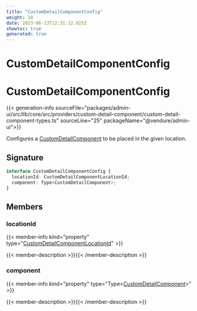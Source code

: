 ```yaml
---
title: "CustomDetailComponentConfig"
weight: 10
date: 2023-06-13T12:31:12.825Z
showtoc: true
generated: true
---
```

<!-- This file was generated from the Vendure source. Do not modify. Instead, re-run the "docs:build" script -->

# CustomDetailComponentConfig
<div class="symbol">


# CustomDetailComponentConfig

{{< generation-info sourceFile="packages/admin-ui/src/lib/core/src/providers/custom-detail-component/custom-detail-component-types.ts" sourceLine="25" packageName="@vendure/admin-ui">}}

Configures a <a href='/admin-ui-api/custom-detail-components/custom-detail-component#customdetailcomponent'>CustomDetailComponent</a> to be placed in the given location.

## Signature

```TypeScript
interface CustomDetailComponentConfig {
  locationId: CustomDetailComponentLocationId;
  component: Type<CustomDetailComponent>;
}
```
## Members

### locationId

{{< member-info kind="property" type="<a href='/admin-ui-api/custom-detail-components/custom-detail-component-location-id#customdetailcomponentlocationid'>CustomDetailComponentLocationId</a>"  >}}

{{< member-description >}}{{< /member-description >}}

### component

{{< member-info kind="property" type="Type&#60;<a href='/admin-ui-api/custom-detail-components/custom-detail-component#customdetailcomponent'>CustomDetailComponent</a>&#62;"  >}}

{{< member-description >}}{{< /member-description >}}


</div>
